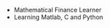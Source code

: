 - Mathematical Finance Learner
- Learning Matlab, C and Python

<!---
asunyia/asunyia is a ✨ special ✨ repository because its `README.md` (this file) appears on your GitHub profile.
You can click the Preview link to take a look at your changes.
--->
